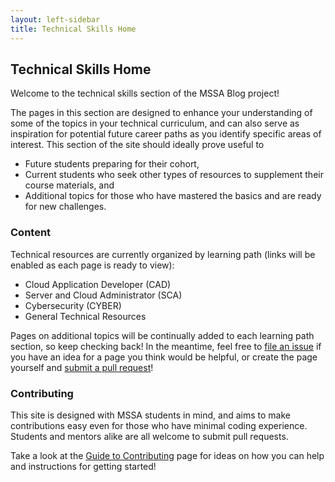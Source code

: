 ```yaml
---
layout: left-sidebar
title: Technical Skills Home
---
```


## Technical Skills Home

Welcome to the technical skills section of the MSSA Blog project!

The pages in this section are designed to enhance your understanding of some of the topics in your technical curriculum, and can also serve as inspiration for potential future career paths as you identify specific areas of interest.  This section of the site should ideally prove useful to

* Future students preparing for their cohort,
* Current students who seek other types of resources to supplement their course materials, and
* Additional topics for those who have mastered the basics and are ready for new challenges.

### Content

Technical resources are currently organized by learning path (links will be enabled as each page is ready to view):

* Cloud Application Developer (CAD)
* Server and Cloud Administrator (SCA)
* Cybersecurity (CYBER)
* General Technical Resources

Pages on additional topics will be continually added to each learning path section, so keep checking back!  In the meantime, feel free to [file an issue](https://github.com/mssablog/mssablog.github.io/issues) if you have an idea for a page you think would be helpful, or create the page yourself and [submit a pull request](https://mssablog.github.io/contributing.html)!

### Contributing

This site is designed with MSSA students in mind, and aims to make contributions easy even for those who have minimal coding experience.  Students and mentors alike are all welcome to submit pull requests.

Take a look at the [Guide to Contributing](https://mssablog.github.io/contributing.html) page for ideas on how you can help and instructions for getting started!
